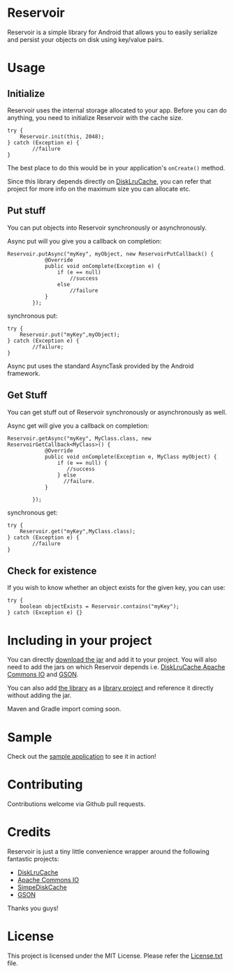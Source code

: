 Reservoir
=========

Reservoir is a simple library for Android that allows you to easily serialize and persist your objects on disk using key/value pairs.

# Usage

## Initialize
Reservoir uses the internal storage allocated to your app. Before you can do anything, you need to initialize Reservoir with the cache size.

```
try {
    Reservoir.init(this, 2048);
} catch (Exception e) {
        //failure
}
```

The best place to do this would be in your application's `onCreate()` method.

Since this library depends directly on [DiskLruCache](https://github.com/JakeWharton/DiskLruCache), you can refer that project for more info on the maximum size you can allocate etc.

## Put stuff

You can put objects into Reservoir synchronously or asynchronously.

Async put will you give you a callback on completion:

```
Reservoir.putAsync("myKey", myObject, new ReservoirPutCallback() {
            @Override
            public void onComplete(Exception e) {
                if (e == null)
                    //success
                else
                    //failure
            }
        });
```

synchronous put:

```
try {
    Reservoir.put("myKey",myObject);
} catch (Exception e) {
        //failure;
}
```

Async put uses the standard AsyncTask provided by the Android framework.

## Get Stuff

You can get stuff out of Reservoir synchronously or asynchronously as well.

Async get will give you a callback on completion:

```
Reservoir.getAsync("myKey", MyClass.class, new ReservoirGetCallback<MyClass>() {
            @Override
            public void onComplete(Exception e, MyClass myObject) {
                if (e == null) {
                   //success
                } else
                  //failure.
            }

        });
```

synchronous get:

```
try {
    Reservoir.get("myKey",MyClass.class);
} catch (Exception e) {
        //failure
}
```

## Check for existence

If you wish to know whether an object exists for the given key, you can use:

```
try {
    boolean objectExists = Reservoir.contains("myKey");
} catch (Exception e) {}
```
# Including in your project

You can directly [download the jar](https://github.com/anupcowkur/Reservoir/releases/download/v1.0/reservoir-1.0.jar) and add it to your project. You will also need to add the jars on which Reservoir depends i.e. [DiskLruCache](https://github.com/anupcowkur/Reservoir/releases/download/v1.0/disklrucache-2.0.2.jar),[Apache Commons IO](https://github.com/anupcowkur/Reservoir/releases/download/v1.0/commons-io-2.4.jar) and [GSON](https://github.com/anupcowkur/Reservoir/releases/download/v1.0/gson-2.2.4.jar).

You can also add [the library](https://github.com/anupcowkur/Reservoir/tree/master/Library) as a [library project](https://developer.android.com/tools/projects/index.html#LibraryProjects) and reference it directly without adding the jar.

Maven and Gradle import coming soon.

# Sample
Check out the [sample application](https://github.com/anupcowkur/Reservoir/tree/master/Sample) to see it in action!

# Contributing
Contributions welcome via Github pull requests.

# Credits
Reservoir is just a tiny little convenience wrapper around the following fantastic projects:

- [DiskLruCache](https://github.com/JakeWharton/DiskLruCache)
- [Apache Commons IO](http://commons.apache.org/proper/commons-io/)
- [SimpeDiskCache](https://github.com/fhucho/simple-disk-cache)
- [GSON](https://code.google.com/p/google-gson/)

Thanks you guys!

# License
This project is licensed under the MIT License. Please refer the [License.txt](https://github.com/anupcowkur/Reservoir/blob/master/LICENSE.txt) file.


